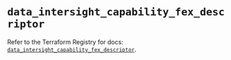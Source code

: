 # `data_intersight_capability_fex_descriptor`

Refer to the Terraform Registry for docs: [`data_intersight_capability_fex_descriptor`](https://registry.terraform.io/providers/ciscodevnet/intersight/1.0.71/docs/data-sources/capability_fex_descriptor).
